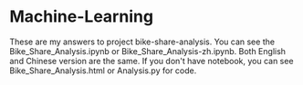 # Machine-Learning

These are my answers to project bike-share-analysis. 
You can see the Bike_Share_Analysis.ipynb or Bike_Share_Analysis-zh.ipynb. 
Both English and Chinese version are the same.
If you don't have notebook, you can see Bike_Share_Analysis.html or Analysis.py for code.